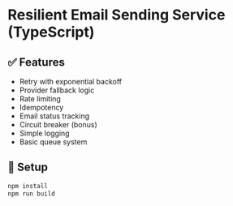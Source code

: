 # Resilient Email Sending Service (TypeScript)

## ✅ Features

- Retry with exponential backoff
- Provider fallback logic
- Rate limiting
- Idempotency
- Email status tracking
- Circuit breaker (bonus)
- Simple logging
- Basic queue system

## 🔧 Setup

```bash
npm install
npm run build

